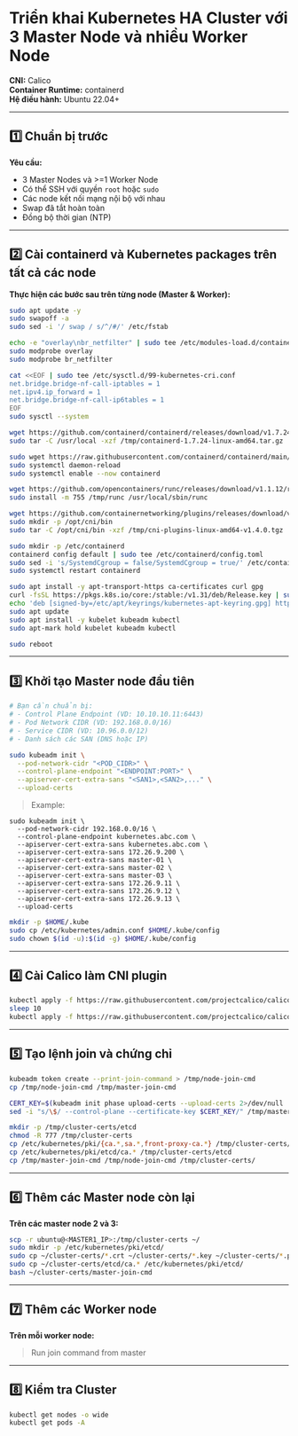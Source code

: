 
# Triển khai Kubernetes HA Cluster với 3 Master Node và nhiều Worker Node

**CNI:** Calico  
**Container Runtime:** containerd  
**Hệ điều hành:** Ubuntu 22.04+

---

## 1️⃣ Chuẩn bị trước

**Yêu cầu:**
- 3 Master Nodes và >=1 Worker Node
- Có thể SSH với quyền `root` hoặc `sudo`
- Các node kết nối mạng nội bộ với nhau
- Swap đã tắt hoàn toàn
- Đồng bộ thời gian (NTP)

---

## 2️⃣ Cài containerd và Kubernetes packages trên tất cả các node

**Thực hiện các bước sau trên từng node (Master & Worker):**

```bash
sudo apt update -y
sudo swapoff -a
sudo sed -i '/ swap / s/^/#/' /etc/fstab

echo -e "overlay\nbr_netfilter" | sudo tee /etc/modules-load.d/containerd.conf
sudo modprobe overlay
sudo modprobe br_netfilter

cat <<EOF | sudo tee /etc/sysctl.d/99-kubernetes-cri.conf
net.bridge.bridge-nf-call-iptables = 1
net.ipv4.ip_forward = 1
net.bridge.bridge-nf-call-ip6tables = 1
EOF
sudo sysctl --system

wget https://github.com/containerd/containerd/releases/download/v1.7.24/containerd-1.7.24-linux-amd64.tar.gz -P /tmp/
sudo tar -C /usr/local -xzf /tmp/containerd-1.7.24-linux-amd64.tar.gz

sudo wget https://raw.githubusercontent.com/containerd/containerd/main/containerd.service -O /etc/systemd/system/containerd.service
sudo systemctl daemon-reload
sudo systemctl enable --now containerd

wget https://github.com/opencontainers/runc/releases/download/v1.1.12/runc.amd64 -O /tmp/runc
sudo install -m 755 /tmp/runc /usr/local/sbin/runc

wget https://github.com/containernetworking/plugins/releases/download/v1.4.0/cni-plugins-linux-amd64-v1.4.0.tgz -P /tmp/
sudo mkdir -p /opt/cni/bin
sudo tar -C /opt/cni/bin -xzf /tmp/cni-plugins-linux-amd64-v1.4.0.tgz

sudo mkdir -p /etc/containerd
containerd config default | sudo tee /etc/containerd/config.toml
sudo sed -i 's/SystemdCgroup = false/SystemdCgroup = true/' /etc/containerd/config.toml
sudo systemctl restart containerd

sudo apt install -y apt-transport-https ca-certificates curl gpg
curl -fsSL https://pkgs.k8s.io/core:/stable:/v1.31/deb/Release.key | sudo gpg --dearmor -o /etc/apt/keyrings/kubernetes-apt-keyring.gpg
echo 'deb [signed-by=/etc/apt/keyrings/kubernetes-apt-keyring.gpg] https://pkgs.k8s.io/core:/stable:/v1.31/deb/ /' | sudo tee /etc/apt/sources.list.d/kubernetes.list
sudo apt update
sudo apt install -y kubelet kubeadm kubectl
sudo apt-mark hold kubelet kubeadm kubectl

sudo reboot
```

---

## 3️⃣ Khởi tạo Master node đầu tiên

```bash
# Bạn cần chuẩn bị:
# - Control Plane Endpoint (VD: 10.10.10.11:6443)
# - Pod Network CIDR (VD: 192.168.0.0/16)
# - Service CIDR (VD: 10.96.0.0/12)
# - Danh sách các SAN (DNS hoặc IP)
```

```bash
sudo kubeadm init \
  --pod-network-cidr "<POD_CIDR>" \
  --control-plane-endpoint "<ENDPOINT:PORT>" \
  --apiserver-cert-extra-sans "<SAN1>,<SAN2>,..." \
  --upload-certs
```

> Example:

```shell
sudo kubeadm init \
  --pod-network-cidr 192.168.0.0/16 \
  --control-plane-endpoint kubernetes.abc.com \
  --apiserver-cert-extra-sans kubernetes.abc.com \
  --apiserver-cert-extra-sans 172.26.9.200 \
  --apiserver-cert-extra-sans master-01 \
  --apiserver-cert-extra-sans master-02 \
  --apiserver-cert-extra-sans master-03 \
  --apiserver-cert-extra-sans 172.26.9.11 \
  --apiserver-cert-extra-sans 172.26.9.12 \
  --apiserver-cert-extra-sans 172.26.9.13 \
  --upload-certs
```

```bash
mkdir -p $HOME/.kube
sudo cp /etc/kubernetes/admin.conf $HOME/.kube/config
sudo chown $(id -u):$(id -g) $HOME/.kube/config
```

---

## 4️⃣ Cài Calico làm CNI plugin

```bash
kubectl apply -f https://raw.githubusercontent.com/projectcalico/calico/v3.30.0/manifests/tigera-operator.yaml
sleep 10
kubectl apply -f https://raw.githubusercontent.com/projectcalico/calico/v3.30.0/manifests/custom-resources.yaml
```

---

## 5️⃣ Tạo lệnh join và chứng chỉ

```bash
kubeadm token create --print-join-command > /tmp/node-join-cmd
cp /tmp/node-join-cmd /tmp/master-join-cmd

CERT_KEY=$(kubeadm init phase upload-certs --upload-certs 2>/dev/null | grep -E '^[a-f0-9]{64}$')
sed -i "s/\$/ --control-plane --certificate-key $CERT_KEY/" /tmp/master-join-cmd
```

```bash
mkdir -p /tmp/cluster-certs/etcd
chmod -R 777 /tmp/cluster-certs
cp /etc/kubernetes/pki/{ca.*,sa.*,front-proxy-ca.*} /tmp/cluster-certs/
cp /etc/kubernetes/pki/etcd/ca.* /tmp/cluster-certs/etcd
cp /tmp/master-join-cmd /tmp/node-join-cmd /tmp/cluster-certs/
```

---

## 6️⃣ Thêm các Master node còn lại

**Trên các master node 2 và 3:**

```bash
scp -r ubuntu@<MASTER1_IP>:/tmp/cluster-certs ~/
sudo mkdir -p /etc/kubernetes/pki/etcd/
sudo cp ~/cluster-certs/*.crt ~/cluster-certs/*.key ~/cluster-certs/*.pub /etc/kubernetes/pki/
sudo cp ~/cluster-certs/etcd/ca.* /etc/kubernetes/pki/etcd/
bash ~/cluster-certs/master-join-cmd
```

---

## 7️⃣ Thêm các Worker node

**Trên mỗi worker node:**

> Run join command from master

---

## 8️⃣ Kiểm tra Cluster

```bash
kubectl get nodes -o wide
kubectl get pods -A
```
